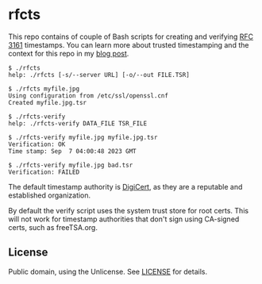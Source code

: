 # rfcts

This repo contains of couple of Bash scripts for creating and verifying [RFC 3161](https://datatracker.ietf.org/doc/html/rfc3161) timestamps. You can learn more about trusted timestamping and the context for this repo in my [blog post](https://makeworld.space/2023/09/time_for_timestamping.html).

```
$ ./rfcts
help: ./rfcts [-s/--server URL] [-o/--out FILE.TSR]

$ ./rfcts myfile.jpg
Using configuration from /etc/ssl/openssl.cnf
Created myfile.jpg.tsr

$ ./rfcts-verify
help: ./rfcts-verify DATA_FILE TSR_FILE

$ ./rfcts-verify myfile.jpg myfile.jpg.tsr
Verification: OK
Time stamp: Sep  7 04:00:48 2023 GMT

$ ./rfcts-verify myfile.jpg bad.tsr
Verification: FAILED
```

The default timestamp authority is [DigiCert](https://knowledge.digicert.com/generalinformation/INFO4231.html), as they are a reputable and established organization.

By default the verify script uses the system trust store for root certs. This will not work for timestamp authorities that don't sign using CA-signed certs, such as freeTSA.org.

## License

Public domain, using the Unlicense. See [LICENSE](./LICENSE) for details.
